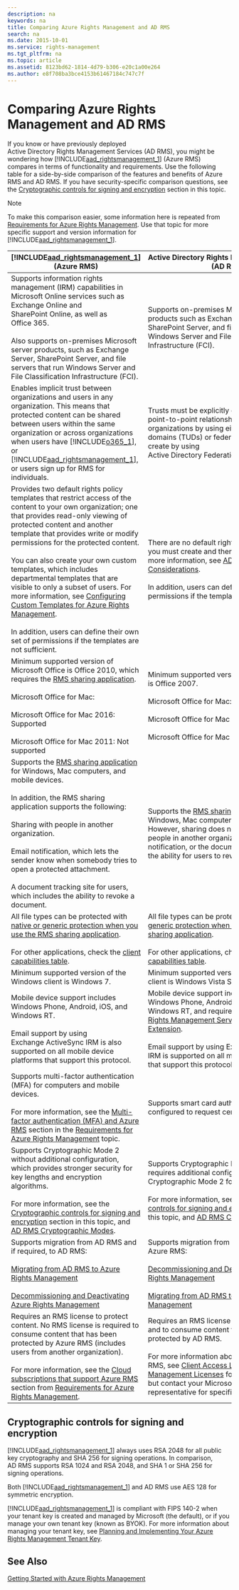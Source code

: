 ```yaml
---
description: na
keywords: na
title: Comparing Azure Rights Management and AD RMS
search: na
ms.date: 2015-10-01
ms.service: rights-management
ms.tgt_pltfrm: na
ms.topic: article
ms.assetid: 8123bd62-1814-4d79-b306-e20c1a00e264
ms.author: e8f708ba3bce4153b61467184c747c7f
---
```

# Comparing Azure Rights Management and AD RMS
If you know or have previously deployed Active Directory Rights Management Services (AD RMS), you might be wondering how [!INCLUDE[aad_rightsmanagement_1](../Token/aad_rightsmanagement_1_md.md)] (Azure RMS) compares in terms of functionality and requirements. Use the following table for a side-by-side comparison of the features and benefits of Azure RMS and AD RMS. If you have security-specific comparison questions, see the [Cryptographic controls for signing and encryption](../Topic/Comparing_Azure_Rights_Management_and_AD_RMS.md#BKMK_CryptographicControls) section in this topic.

> [!NOTE]
> To make this comparison easier, some information here is repeated from [Requirements for Azure Rights Management](../Topic/Requirements_for_Azure_Rights_Management.md). Use that topic for more specific support and version information for [!INCLUDE[aad_rightsmanagement_1](../Token/aad_rightsmanagement_1_md.md)].

|[!INCLUDE[aad_rightsmanagement_1](../Token/aad_rightsmanagement_1_md.md)] (Azure RMS)|Active Directory Rights Management Services (AD RMS)|
|-----------------------------------------------------------------------------------------|--------------------------------------------------------|
|Supports information rights management (IRM) capabilities in Microsoft Online services such as Exchange Online and SharePoint Online, as well as Office 365.<br /><br />Also supports on-premises Microsoft server products, such as Exchange Server, SharePoint Server, and file servers that run Windows Server and File Classification Infrastructure (FCI).|Supports on-premises Microsoft server products such as Exchange Server, SharePoint Server, and file servers that run Windows Server and File Classification Infrastructure (FCI).|
|Enables implicit trust between organizations and users in any organization. This means that protected content can be shared between users within the same organization or across organizations when users have [!INCLUDE[o365_1](../Token/o365_1_md.md)], or [!INCLUDE[aad_rightsmanagement_1](../Token/aad_rightsmanagement_1_md.md)], or users sign up for RMS for individuals.|Trusts must be explicitly defined in a direct point-to-point relationship between two organizations by using either trusted user domains (TUDs) or federated trusts that you create by using Active Directory Federation Services (AD FS).|
|Provides two default rights policy templates that restrict access of the content to your own organization; one that provides read-only viewing of protected content and another template that provides write or modify permissions for the protected content.<br /><br />You can also create your own custom templates, which includes departmental templates that are visible to only a subset of users. For more information, see [Configuring Custom Templates for Azure Rights Management](../Topic/Configuring_Custom_Templates_for_Azure_Rights_Management.md).<br /><br />In addition, users can define their own set of permissions if the templates are not sufficient.|There are no default rights policy templates; you must create and then distribute these. For more information, see [AD RMS Policy Template Considerations](http://go.microsoft.com/fwlink/?LinkId=154765).<br /><br />In addition, users can define their own set of permissions if the templates are not sufficient.|
|Minimum supported version of Microsoft Office is Office 2010, which requires the [RMS sharing application](http://technet.microsoft.com/library/dn339006.aspx).<br /><br />Microsoft Office for Mac:<br /><br />Microsoft Office for Mac 2016: Supported<br /><br />Microsoft Office for Mac 2011: Not supported|Minimum supported version of Microsoft Office is Office 2007.<br /><br />Microsoft Office for Mac:<br /><br />Microsoft Office for Mac 2016: Supported<br /><br />Microsoft Office for Mac 2011: Supported|
|Supports the [RMS sharing application](https://technet.microsoft.com/library/dn919648%28v=ws.10%29.aspx) for Windows, Mac computers, and mobile devices.<br /><br />In addition, the RMS sharing application supports the following:<br /><br />Sharing with people in another organization.<br /><br />Email notification, which lets the sender know when somebody tries to open a protected attachment.<br /><br />A document tracking site for users, which includes the ability to revoke a document.|Supports the [RMS sharing application](https://technet.microsoft.com/library/dn919648%28v=ws.10%29.aspx) for Windows, Mac computers, and mobile devices. However, sharing does not support sharing with people in another organization, email notification, or the document tracking site and the ability for users to revoke documents.|
|All file types can be protected with [native or generic protection when you use the RMS sharing application](https://technet.microsoft.com/library/dn339003%28v=ws.10%29.aspx).<br /><br />For other applications, check the [client capabilities table](https://technet.microsoft.com/library/dn655136.aspx).|All file types can be protected with [native or generic protection when you use the RMS sharing application](https://technet.microsoft.com/library/dn339003%28v=ws.10%29.aspx).<br /><br />For other applications, check the [client capabilities table](https://technet.microsoft.com/library/dn655136.aspx).|
|Minimum supported version of the Windows client is Windows 7.|Minimum supported version of the Windows client is Windows Vista Service Pack 2.|
|Mobile device support includes Windows Phone, Android, iOS, and Windows RT.<br /><br />Email support by using Exchange ActiveSync IRM is also supported on all mobile device platforms that support this protocol.|Mobile device support includes Windows Phone, Android, iOS, and Windows RT, and requires the [Active Directory Rights Management Services Mobile Device Extension](http://technet.microsoft.com/library/a69ead9d-7dd3-4b38-9830-4728e9757341).<br /><br />Email support by using Exchange ActiveSync IRM is supported on all mobile device platforms that support this protocol.|
|Supports multi-factor authentication (MFA) for computers and mobile devices.<br /><br />For more information, see the [Multi-factor authentication (MFA) and Azure RMS](../Topic/Requirements_for_Azure_Rights_Management.md#BKMK_MFA) section in the [Requirements for Azure Rights Management](../Topic/Requirements_for_Azure_Rights_Management.md) topic.|Supports smart card authentication if IIS is configured to request certificates.|
|Supports Cryptographic Mode 2 without additional configuration, which provides stronger security for key lengths and encryption algorithms.<br /><br />For more information, see the [Cryptographic controls for signing and encryption](../Topic/Comparing_Azure_Rights_Management_and_AD_RMS.md#BKMK_CryptographicControls) section in this topic, and [AD RMS Cryptographic Modes](http://go.microsoft.com/fwlink/?LinkId=266659).|Supports Cryptographic Mode 1 by default and requires additional configuration to support Cryptographic Mode 2 for stronger security.<br /><br />For more information, see the [Cryptographic controls for signing and encryption](../Topic/Comparing_Azure_Rights_Management_and_AD_RMS.md#BKMK_CryptographicControls) section in this topic, and [AD RMS Cryptographic Modes](http://go.microsoft.com/fwlink/?LinkId=266659).|
|Supports migration from AD RMS and if required, to AD RMS:<br /><br />[Migrating from AD RMS to Azure Rights Management](../Topic/Migrating_from_AD_RMS_to_Azure_Rights_Management.md)<br /><br />[Decommissioning and Deactivating Azure Rights Management](../Topic/Decommissioning_and_Deactivating_Azure_Rights_Management.md)|Supports migration from Azure RMS and to Azure RMS:<br /><br />[Decommissioning and Deactivating Azure Rights Management](../Topic/Decommissioning_and_Deactivating_Azure_Rights_Management.md)<br /><br />[Migrating from AD RMS to Azure Rights Management](../Topic/Migrating_from_AD_RMS_to_Azure_Rights_Management.md)|
|Requires an RMS license to protect content. No RMS license is required to consume content that has been protected by Azure RMS (includes users from another organization).<br /><br />For more information, see the [Cloud subscriptions that support Azure RMS](../Topic/Requirements_for_Azure_Rights_Management.md#BKMK_SupportedSubscriptions) section from    [Requirements for Azure Rights Management](../Topic/Requirements_for_Azure_Rights_Management.md).|Requires an RMS license to protect content, and to consume  content that has been protected by AD RMS.<br /><br />For more information about licensing for AD RMS, see [Client Access Licenses and Management Licenses](https://www.microsoft.com/en-us/Licensing/product-licensing/client-access-license.aspx) for general information, but contact your Microsoft partner or Microsoft representative for specific information.|

## <a name="BKMK_CryptographicControls"></a>Cryptographic controls for signing and encryption
[!INCLUDE[aad_rightsmanagement_1](../Token/aad_rightsmanagement_1_md.md)] always uses RSA 2048 for all public key cryptography and SHA 256 for signing operations. In comparison, AD RMS supports RSA 1024 and RSA 2048, and SHA 1 or SHA 256 for signing operations.

Both [!INCLUDE[aad_rightsmanagement_1](../Token/aad_rightsmanagement_1_md.md)] and AD RMS use AES 128 for symmetric encryption.

[!INCLUDE[aad_rightsmanagement_1](../Token/aad_rightsmanagement_1_md.md)] is compliant with FIPS 140-2 when your tenant key is created and managed by Microsoft (the default), or if you manage your own tenant key (known as BYOK). For more information about managing your tenant key, see [Planning and Implementing Your Azure Rights Management Tenant Key](../Topic/Planning_and_Implementing_Your_Azure_Rights_Management_Tenant_Key.md).

## See Also
[Getting Started with Azure Rights Management](../Topic/Getting_Started_with_Azure_Rights_Management.md)

